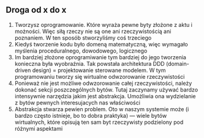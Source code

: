 ## Droga od x do x



1. Tworzysz oprogramowanie. Które wyraża pewne byty złożone z aktu i możności. Więc siłą rzeczy nie są one ani rzeczywistością ani poznaniem. W ten sposób stworzyliśmy coś trzeciego
2. Kiedyś tworzenie kodu było domeną matematyczną, więc wymagało myślenia proceduralnego, dowodowego, logicznego
3. Im bardziej złożone oprogramiwanie tym bardziej do jego tworzenia konieczna była wyobraźnia. Tak powstała architektura DDD (domain-driven design) = projektowanie sterowane modelem. W tym programowaniu tworzy się wirtualne odwzorowanie rzeczywistości
4. Ponieważ nie jest możliwe odwzorowanie całej rzeczywistości, należy dokonać sekcji poszczególnych bytów. Tutaj zaczynamy używać bardzo intensywnie narzędzia jakim jest abstrakcja. Umożliwia ona wydzielanie z bytów pewnych interesujacych nas właściwości
5. Abstrakcja stwarza pewien problem. Oto w naszym systemie może (i bardzo często istnieje, bo to dobra praktyka) — wiele bytów wirtualnych, które opisują ten sam byt rzeczywisty podzielony pod różnymi aspektami